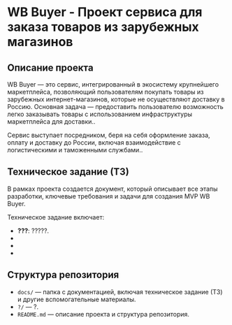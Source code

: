 # WB Buyer - Проект сервиса для заказа товаров из зарубежных магазинов

## Описание проекта

WB Buyer — это сервис, интегрированный в экосистему крупнейшего маркетплейса, позволяющий пользователям покупать товары из зарубежных интернет-магазинов, которые не осуществляют доставку в Россию. Основная задача — предоставить пользователю возможность легко заказывать товары с использованием инфраструктуры маркетплейса для доставки..

Сервис выступает посредником, беря на себя оформление заказа, оплату и доставку до России, включая взаимодействие с логистическими и таможенными службами..

## Техническое задание (ТЗ)

В рамках проекта создается документ, который описывает все этапы разработки, ключевые требования и задачи для создания MVP WB Buyer. 

Техническое задание включает:

- **???**: ?????.
- 
- 
- 

## Структура репозитория

- `docs/` — папка с документацией, включая техническое задание (ТЗ) и другие вспомогательные материалы.
- `?/` — ?.
- `README.md` — описание проекта и структура репозитория.
